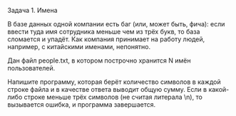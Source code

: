 Задача 1. Имена

В базе данных одной компании есть баг (или, может быть, фича): если ввести туда имя сотрудника меньше чем из трёх букв, то база сломается и упадёт. Как компания принимает на работу людей, например, с китайскими именами, непонятно.

Дан файл people.txt, в котором построчно хранится N имён пользователей. 

Напишите программу, которая берёт количество символов в каждой строке файла и в качестве ответа выводит общую сумму. Если в какой-либо строке меньше трёх символов (не считая литерала \n), то вызывается ошибка, и программа завершается.


